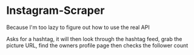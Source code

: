 # Instagram-Scraper
Because I'm too lazy to figure out how to use the real API

Asks for a hashtag, it will then look through the hashtag feed, grab the picture URL, find the owners profile page then checks the follower count

